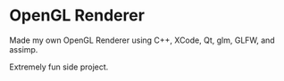 # OpenGL Renderer
Made my own OpenGL Renderer using C++, XCode, Qt, glm, GLFW, and assimp.

Extremely fun side project.
